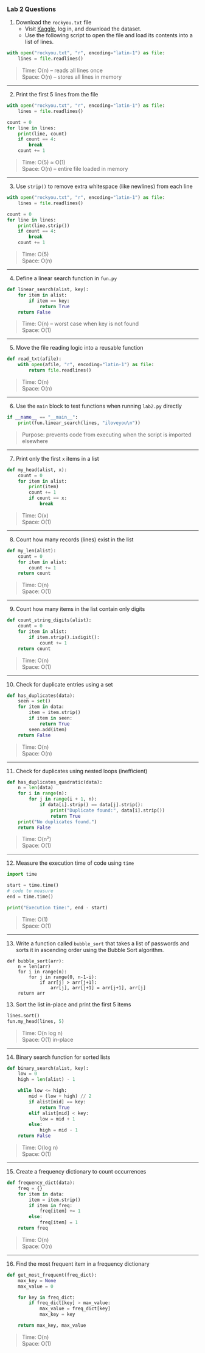 ### Lab 2 Questions

1. Download the `rockyou.txt` file
   - Visit [Kaggle](https://www.kaggle.com/datasets/wjburns/common-password-list-rockyoutxt?resource=download), log in, and download the dataset.
   - Use the following script to open the file and load its contents into a list of lines.

```python
with open("rockyou.txt", "r", encoding="latin-1") as file:
    lines = file.readlines()
```

> Time: O(n) – reads all lines once  
> Space: O(n) – stores all lines in memory

---

2. Print the first 5 lines from the file

```python
with open("rockyou.txt", "r", encoding="latin-1") as file:
    lines = file.readlines()

count = 0
for line in lines:
    print(line, count)
    if count == 4:
        break
    count += 1
```

> Time: O(5) ≈ O(1)  
> Space: O(n) – entire file loaded in memory

---

3. Use `strip()` to remove extra whitespace (like newlines) from each line

```python
with open("rockyou.txt", "r", encoding="latin-1") as file:
    lines = file.readlines()

count = 0
for line in lines:
    print(line.strip())
    if count == 4:
        break
    count += 1
```

> Time: O(5)  
> Space: O(n)

---

4. Define a linear search function in `fun.py`

```python
def linear_search(alist, key):
    for item in alist:
        if item == key:
            return True
    return False
```

> Time: O(n) – worst case when key is not found  
> Space: O(1)

---

5. Move the file reading logic into a reusable function

```python
def read_txt(afile):
    with open(afile, "r", encoding="latin-1") as file:
        return file.readlines()
```

> Time: O(n)  
> Space: O(n)

---

6. Use the `main` block to test functions when running `lab2.py` directly

```python
if __name__ == "__main__":
    print(fun.linear_search(lines, "iloveyou\n"))
```

> Purpose: prevents code from executing when the script is imported elsewhere

---

7. Print only the first `x` items in a list

```python
def my_head(alist, x):
    count = 0
    for item in alist:
        print(item)
        count += 1
        if count == x:
            break
```

> Time: O(x)  
> Space: O(1)

---

8. Count how many records (lines) exist in the list

```python
def my_len(alist):
    count = 0
    for item in alist:
        count += 1
    return count
```

> Time: O(n)  
> Space: O(1)

---

9. Count how many items in the list contain only digits

```python
def count_string_digits(alist):
    count = 0
    for item in alist:
        if item.strip().isdigit():
            count += 1
    return count
```

> Time: O(n)  
> Space: O(1)

---

10. Check for duplicate entries using a set

```python
def has_duplicates(data):
    seen = set()
    for item in data:
        item = item.strip()
        if item in seen:
            return True
        seen.add(item)
    return False
```

> Time: O(n)  
> Space: O(n)

---

11. Check for duplicates using nested loops (inefficient)

```python
def has_duplicates_quadratic(data):
    n = len(data)
    for i in range(n):
        for j in range(i + 1, n):
            if data[i].strip() == data[j].strip():
                print("Duplicate found:", data[i].strip())
                return True
    print("No duplicates found.")
    return False
```

> Time: O(n²)  
> Space: O(1)

---

12. Measure the execution time of code using `time`

```python
import time

start = time.time()
# code to measure
end = time.time()

print("Execution time:", end - start)
```

> Time: O(1)  
> Space: O(1)

---

13. Write a function called `bubble_sort` that takes a list of passwords and sorts it in ascending order using the Bubble Sort algorithm.

```
def bubble_sort(arr):
    n = len(arr)
    for i in range(n):
        for j in range(0, n-1-i):
            if arr[j] > arr[j+1]:
                arr[j], arr[j+1] = arr[j+1], arr[j]
    return arr
```

13. Sort the list in-place and print the first 5 items

```python
lines.sort()
fun.my_head(lines, 5)
```

> Time: O(n log n)  
> Space: O(1) in-place

---

14. Binary search function for sorted lists

```python
def binary_search(alist, key):
    low = 0
    high = len(alist) - 1

    while low <= high:
        mid = (low + high) // 2
        if alist[mid] == key:
            return True
        elif alist[mid] < key:
            low = mid + 1
        else:
            high = mid - 1
    return False
```

> Time: O(log n)  
> Space: O(1)

---

15. Create a frequency dictionary to count occurrences

```python
def frequency_dict(data):
    freq = {}
    for item in data:
        item = item.strip()
        if item in freq:
            freq[item] += 1
        else:
            freq[item] = 1
    return freq
```

> Time: O(n)  
> Space: O(n)

---

16. Find the most frequent item in a frequency dictionary

```python
def get_most_frequent(freq_dict):
    max_key = None
    max_value = 0

    for key in freq_dict:
        if freq_dict[key] > max_value:
            max_value = freq_dict[key]
            max_key = key

    return max_key, max_value
```

> Time: O(n)  
> Space: O(1)

